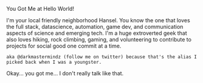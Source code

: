 You Got Me at Hello World! 

I'm your local friendly neighborhood Hansel. You know the one that loves the full stack, datascience, automation, game dev, and communication aspects of science and emerging tech. I'm a huge extroverted geek that also loves hiking, rock climbing, gaming, and volunteering to contribute to projects for social good one commit at a time.

`aka @darkmastermindz (follow me on twitter) because that's the alias I picked back when I was a youngster.`

Okay... you got me... I don't really talk like that. 
